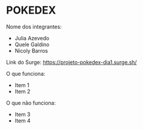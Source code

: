 # POKEDEX

Nome dos integrantes: 
- Julia Azevedo
- Quele Galdino
- Nicoly Barros

Link do Surge: https://projeto-pokedex-dia1.surge.sh/

O que funciona:
- Item 1
- Item 2

O que não funciona: 
- Item 3
- Item 4
